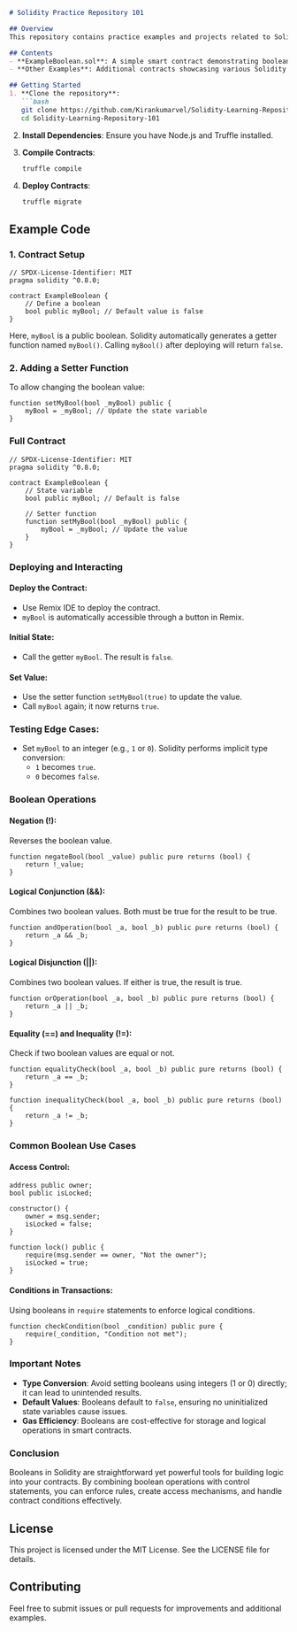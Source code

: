 

```markdown
# Solidity Practice Repository 101

## Overview
This repository contains practice examples and projects related to Solidity smart contract development on the Ethereum blockchain. It aims to enhance understanding of key concepts and practical applications.

## Contents
- **ExampleBoolean.sol**: A simple smart contract demonstrating boolean state management.
- **Other Examples**: Additional contracts showcasing various Solidity features and best practices.

## Getting Started
1. **Clone the repository**:
   ```bash
   git clone https://github.com/Kirankumarvel/Solidity-Learning-Repository-101.git
   cd Solidity-Learning-Repository-101
   ```

2. **Install Dependencies**: Ensure you have Node.js and Truffle installed.

3. **Compile Contracts**:
   ```bash
   truffle compile
   ```

4. **Deploy Contracts**:
   ```bash
   truffle migrate
   ```

## Example Code

### 1. Contract Setup

```solidity
// SPDX-License-Identifier: MIT
pragma solidity ^0.8.0;

contract ExampleBoolean {
    // Define a boolean
    bool public myBool; // Default value is false
}
```
Here, `myBool` is a public boolean. Solidity automatically generates a getter function named `myBool()`. Calling `myBool()` after deploying will return `false`.

### 2. Adding a Setter Function

To allow changing the boolean value:

```solidity
function setMyBool(bool _myBool) public {
    myBool = _myBool; // Update the state variable
}
```

### Full Contract

```solidity
// SPDX-License-Identifier: MIT
pragma solidity ^0.8.0;

contract ExampleBoolean {
    // State variable
    bool public myBool; // Default is false

    // Setter function
    function setMyBool(bool _myBool) public {
        myBool = _myBool; // Update the value
    }
}
```

### Deploying and Interacting

#### Deploy the Contract:
- Use Remix IDE to deploy the contract.
- `myBool` is automatically accessible through a button in Remix.

#### Initial State:
- Call the getter `myBool`. The result is `false`.

#### Set Value:
- Use the setter function `setMyBool(true)` to update the value.
- Call `myBool` again; it now returns `true`.

### Testing Edge Cases:
- Set `myBool` to an integer (e.g., `1` or `0`). Solidity performs implicit type conversion:
  - `1` becomes `true`.
  - `0` becomes `false`.

### Boolean Operations

#### Negation (!):
Reverses the boolean value.

```solidity
function negateBool(bool _value) public pure returns (bool) {
    return !_value;
}
```

#### Logical Conjunction (&&):
Combines two boolean values. Both must be true for the result to be true.

```solidity
function andOperation(bool _a, bool _b) public pure returns (bool) {
    return _a && _b;
}
```

#### Logical Disjunction (||):
Combines two boolean values. If either is true, the result is true.

```solidity
function orOperation(bool _a, bool _b) public pure returns (bool) {
    return _a || _b;
}
```

#### Equality (==) and Inequality (!=):
Check if two boolean values are equal or not.

```solidity
function equalityCheck(bool _a, bool _b) public pure returns (bool) {
    return _a == _b;
}

function inequalityCheck(bool _a, bool _b) public pure returns (bool) {
    return _a != _b;
}
```

### Common Boolean Use Cases

#### Access Control:
```solidity
address public owner;
bool public isLocked;

constructor() {
    owner = msg.sender;
    isLocked = false;
}

function lock() public {
    require(msg.sender == owner, "Not the owner");
    isLocked = true;
}
```

#### Conditions in Transactions:
Using booleans in `require` statements to enforce logical conditions.

```solidity
function checkCondition(bool _condition) public pure {
    require(_condition, "Condition not met");
}
```

### Important Notes

- **Type Conversion**: Avoid setting booleans using integers (1 or 0) directly; it can lead to unintended results.
- **Default Values**: Booleans default to `false`, ensuring no uninitialized state variables cause issues.
- **Gas Efficiency**: Booleans are cost-effective for storage and logical operations in smart contracts.

### Conclusion
Booleans in Solidity are straightforward yet powerful tools for building logic into your contracts. By combining boolean operations with control statements, you can enforce rules, create access mechanisms, and handle contract conditions effectively.

## License
This project is licensed under the MIT License. See the LICENSE file for details.

## Contributing
Feel free to submit issues or pull requests for improvements and additional examples.
```

